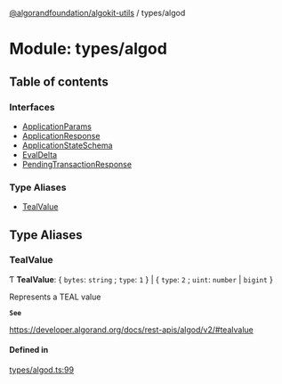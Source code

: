[@algorandfoundation/algokit-utils](../README.md) / types/algod

# Module: types/algod

## Table of contents

### Interfaces

- [ApplicationParams](../interfaces/types_algod.ApplicationParams.md)
- [ApplicationResponse](../interfaces/types_algod.ApplicationResponse.md)
- [ApplicationStateSchema](../interfaces/types_algod.ApplicationStateSchema.md)
- [EvalDelta](../interfaces/types_algod.EvalDelta.md)
- [PendingTransactionResponse](../interfaces/types_algod.PendingTransactionResponse.md)

### Type Aliases

- [TealValue](types_algod.md#tealvalue)

## Type Aliases

### TealValue

Ƭ **TealValue**: { `bytes`: `string` ; `type`: ``1``  } \| { `type`: ``2`` ; `uint`: `number` \| `bigint`  }

Represents a TEAL value

**`See`**

https://developer.algorand.org/docs/rest-apis/algod/v2/#tealvalue

#### Defined in

[types/algod.ts:99](https://github.com/algorandfoundation/algokit-utils-ts/blob/main/src/types/algod.ts#L99)
